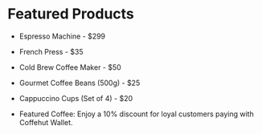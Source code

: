 # Featured Products

- Espresso Machine - $299
- French Press - $35
- Cold Brew Coffee Maker - $50
- Gourmet Coffee Beans (500g) - $25
- Cappuccino Cups (Set of 4) - $20

- Featured Coffee: Enjoy a 10% discount for loyal customers paying with Coffehut Wallet.
